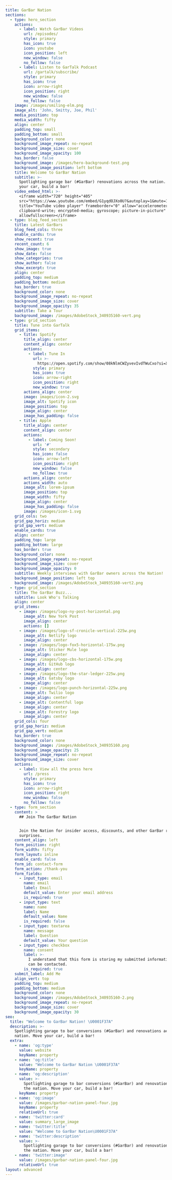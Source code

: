 ```yaml
---
title: GarBar Nation
sections:
  - type: hero_section
    actions:
      - label: Watch GarBar Videos
        url: /episodes/
        style: primary
        has_icon: true
        icon: youtube
        icon_position: left
        new_window: false
        no_follow: false
      - label: Listen to GarTalk Podcast
        url: /gartalk/subscribe/
        style: primary
        has_icon: true
        icon: arrow-right
        icon_position: right
        new_window: false
        no_follow: false
    image: /images/smiling-elm.png
    image_alt: 'John, Smitty, Joe, Phil'
    media_position: top
    media_width: fifty
    align: center
    padding_top: small
    padding_bottom: small
    background_color: none
    background_image_repeat: no-repeat
    background_image_size: cover
    background_image_opacity: 100
    has_border: false
    background_image: /images/hero-background-test.png
    background_image_position: left bottom
    title: Welcome to GarBar Nation
    subtitle: >-
      Spotlighting garage bar (#GarBar) renovations across the nation.  Move
      your car, build a bar!
    video_embed_html: >-
      <iframe width="720" height="405"
      src="https://www.youtube.com/embed/G1yqdOJXo0U?&autoplay=1&mute=1"
      title="YouTube video player" frameborder="0" allow="accelerometer;
      clipboard-write; encrypted-media; gyroscope; picture-in-picture"
      allowfullscreen></iframe>
  - type: blog_feed_section
    title: Latest GarBars
    blog_feed_cols: three
    enable_cards: true
    show_recent: true
    recent_count: 6
    show_image: true
    show_date: false
    show_categories: true
    show_author: false
    show_excerpt: true
    align: center
    padding_top: medium
    padding_bottom: medium
    has_border: true
    background_color: none
    background_image_repeat: no-repeat
    background_image_size: cover
    background_image_opacity: 35
    subtitle: Take a Tour
    background_image: /images/AdobeStock_340935160-vert.png
  - type: grid_section
    title: Tune into GarTalk
    grid_items:
      - title: Spotify
        title_align: center
        content_align: center
        actions:
          - label: Tune In
            url: >-
              https://open.spotify.com/show/08kNlmCWZyvevIvdTWuCxo?si=XEJb_o40S-mtEq2veLSzZA&dl_branch=1
            style: primary
            has_icon: true
            icon: arrow-right
            icon_position: right
            new_window: true
        actions_align: center
        image: images/icon-2.svg
        image_alt: Spotify icon
        image_position: top
        image_align: center
        image_has_padding: false
      - title: Apple
        title_align: center
        content_align: center
        actions:
          - label: Coming Soon!
            url: '#'
            style: secondary
            has_icon: false
            icon: arrow-left
            icon_position: right
            new_window: false
            no_follow: true
        actions_align: center
        actions_width: auto
        image_alt: lorem-ipsum
        image_position: top
        image_width: fifty
        image_align: center
        image_has_padding: false
        image: /images/icon-1.svg
    grid_cols: two
    grid_gap_horiz: medium
    grid_gap_vert: medium
    enable_cards: true
    align: center
    padding_top: large
    padding_bottom: large
    has_border: true
    background_color: none
    background_image_repeat: no-repeat
    background_image_size: cover
    background_image_opacity: 0
    subtitle: Weekly interviews with GarBar owners across the Nation!
    background_image_position: left top
    background_image: /images/AdobeStock_340935160-vert2.png
  - type: grid_section
    title: The GarBar Buzz...
    subtitle: Look Who's Talking
    align: center
    grid_items:
      - image: /images/logo-ny-post-horizontal.png
        image_alt: New York Post
        image_align: center
        actions: []
      - image: /images/logo-sf-cronicle-vertical-225w.png
        image_alt: Netlify logo
        image_align: center
      - image: /images/logo-fox5-horizontal-175w.png
        image_alt: Sticker Mule logo
        image_align: center
      - image: /images/logo-cbs-horizontal-175w.png
        image_alt: GitHub logo
        image_align: center
      - image: /images/logo-the-star-ledger-225w.png
        image_alt: Gatsby logo
        image_align: center
      - image: /images/logo-punch-horizontal-225w.png
        image_alt: Twilio logo
        image_align: center
      - image_alt: Contentful logo
        image_align: center
      - image_alt: Forestry logo
        image_align: center
    grid_cols: four
    grid_gap_horiz: medium
    grid_gap_vert: medium
    has_border: true
    background_color: none
    background_image: /images/AdobeStock_340935160.png
    background_image_opacity: 25
    background_image_repeat: no-repeat
    background_image_size: cover
    actions:
      - label: View all the press here
        url: /press
        style: primary
        has_icon: true
        icon: arrow-right
        icon_position: right
        new_window: false
        no_follow: false
  - type: form_section
    content: >
      ## Join The GarBar Nation


      Join the Nation for insider access, discounts, and other GarBar related
      surprises.
    content_align: left
    form_position: right
    form_width: fifty
    form_layout: inline
    enable_card: false
    form_id: contact-form
    form_action: /thank-you
    form_fields:
      - input_type: email
        name: email
        label: Email
        default_value: Enter your email address
        is_required: true
      - input_type: text
        name: name
        label: Name
        default_value: Name
        is_required: false
      - input_type: textarea
        name: message
        label: Question
        default_value: Your question
      - input_type: checkbox
        name: consent
        label: >-
          I understand that this form is storing my submitted information so I
          can be contacted.
        is_required: true
    submit_label: Add Me
    align_vert: top
    padding_top: medium
    padding_bottom: medium
    background_color: none
    background_image: /images/AdobeStock_340935160-2.png
    background_image_repeat: no-repeat
    background_image_size: cover
    background_image_opacity: 30
seo:
  title: "Welcome to GarBar Nation! \U0001F37A"
  description: >-
    Spotlighting garage to bar conversions (#GarBar) and renovations across the
    nation. Move your car, build a bar!
  extra:
    - name: 'og:type'
      value: website
      keyName: property
    - name: 'og:title'
      value: "Welcome to GarBar Nation \U0001F37A"
      keyName: property
    - name: 'og:description'
      value: >-
        Spotlighting garage to bar conversions (#GarBar) and renovations across
        the nation. Move your car, build a bar!
      keyName: property
    - name: 'og:image'
      value: /images/garbar-nation-panel-four.jpg
      keyName: property
      relativeUrl: true
    - name: 'twitter:card'
      value: summary_large_image
    - name: 'twitter:title'
      value: "Welcome to GarBar Nation\U0001F37A"
    - name: 'twitter:description'
      value: >-
        Spotlighting garage to bar conversions (#GarBar) and renovations across
        the nation. Move your car, build a bar!
    - name: 'twitter:image'
      value: /images/garbar-nation-panel-four.jpg
      relativeUrl: true
layout: advanced
---
```

